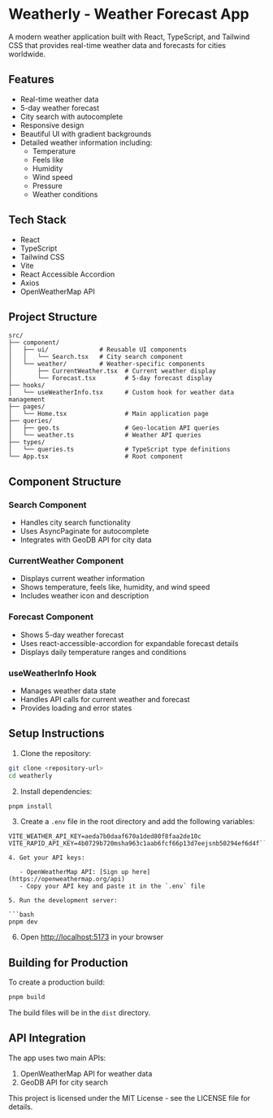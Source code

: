# Weatherly - Weather Forecast App

A modern weather application built with React, TypeScript, and Tailwind CSS that provides real-time weather data and forecasts for cities worldwide.

## Features

- Real-time weather data
- 5-day weather forecast
- City search with autocomplete
- Responsive design
- Beautiful UI with gradient backgrounds
- Detailed weather information including:
  - Temperature
  - Feels like
  - Humidity
  - Wind speed
  - Pressure
  - Weather conditions

## Tech Stack

- React
- TypeScript
- Tailwind CSS
- Vite
- React Accessible Accordion
- Axios
- OpenWeatherMap API

## Project Structure

```
src/
├── component/
│   ├── ui/              # Reusable UI components
│   │   └── Search.tsx   # City search component
│   └── weather/         # Weather-specific components
│       ├── CurrentWeather.tsx  # Current weather display
│       └── Forecast.tsx        # 5-day forecast display
├── hooks/
│   └── useWeatherInfo.tsx      # Custom hook for weather data management
├── pages/
│   └── Home.tsx                # Main application page
├── queries/
│   ├── geo.ts                  # Geo-location API queries
│   └── weather.ts              # Weather API queries
├── types/
│   └── queries.ts              # TypeScript type definitions
└── App.tsx                     # Root component
```

## Component Structure

### Search Component

- Handles city search functionality
- Uses AsyncPaginate for autocomplete
- Integrates with GeoDB API for city data

### CurrentWeather Component

- Displays current weather information
- Shows temperature, feels like, humidity, and wind speed
- Includes weather icon and description

### Forecast Component

- Shows 5-day weather forecast
- Uses react-accessible-accordion for expandable forecast details
- Displays daily temperature ranges and conditions

### useWeatherInfo Hook

- Manages weather data state
- Handles API calls for current weather and forecast
- Provides loading and error states

## Setup Instructions

1. Clone the repository:

```bash
git clone <repository-url>
cd weatherly
```

2. Install dependencies:

```bash
pnpm install
```

3. Create a `.env` file in the root directory and add the following variables:

````env
VITE_WEATHER_API_KEY=aeda7b0daaf670a1ded80f8faa2de10c
VITE_RAPID_API_KEY=4b0729b720msha963c1aab6fcf66p13d7eejsnb50294ef6d4f```

4. Get your API keys:

   - OpenWeatherMap API: [Sign up here](https://openweathermap.org/api)
   - Copy your API key and paste it in the `.env` file

5. Run the development server:

```bash
pnpm dev
````

6. Open [http://localhost:5173](http://localhost:5173) in your browser

## Building for Production

To create a production build:

```bash
pnpm build
```

The build files will be in the `dist` directory.

## API Integration

The app uses two main APIs:

1. OpenWeatherMap API for weather data
2. GeoDB API for city search

This project is licensed under the MIT License - see the LICENSE file for details.
